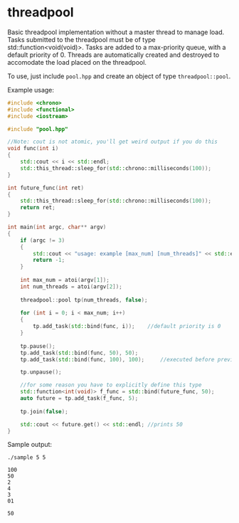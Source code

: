 threadpool
==========

Basic threadpool implementation without a master thread to manage load. Tasks submitted to the threadpool must be of type std::function<void(void)>. Tasks are added to a max-priority queue, with a default priority of 0. Threads are automatically created and destroyed to accomodate the load placed on the threadpool.

To use, just include `pool.hpp` and create an object of type `threadpool::pool`.

Example usage:

```c++
#include <chrono>
#include <functional>
#include <iostream>

#include "pool.hpp"

//Note: cout is not atomic, you'll get weird output if you do this
void func(int i)
{
    std::cout << i << std::endl;
    std::this_thread::sleep_for(std::chrono::milliseconds(100));
}

int future_func(int ret)
{
    std::this_thread::sleep_for(std::chrono::milliseconds(100));
    return ret;
}

int main(int argc, char** argv)
{
    if (argc != 3)
    {
        std::cout << "usage: example [max_num] [num_threads]" << std::endl;
        return -1;
    }
    
    int max_num = atoi(argv[1]);
    int num_threads = atoi(argv[2]);
    
    threadpool::pool tp(num_threads, false);
    
    for (int i = 0; i < max_num; i++)
    {
        tp.add_task(std::bind(func, i));    //default priority is 0
    }
    
    tp.pause();
    tp.add_task(std::bind(func, 50), 50);
    tp.add_task(std::bind(func, 100), 100);     //executed before previous line

    tp.unpause();

    //for some reason you have to explicitly define this type
    std::function<int(void)> f_func = std::bind(future_func, 50);
    auto future = tp.add_task(f_func, 5);
    
    tp.join(false);

    std::cout << future.get() << std::endl; //prints 50
}
```

Sample output:

```
./sample 5 5

100
50
2
4
3
01

50
```
